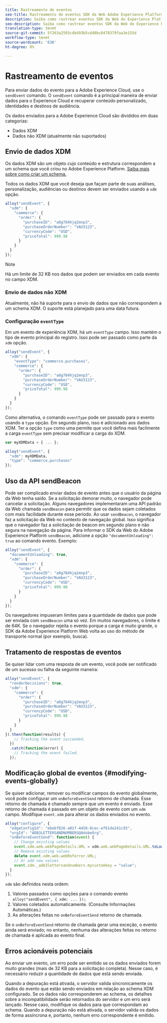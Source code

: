 ```yaml
---
title: Rastreamento de eventos
seo-title: Rastreamento de eventos SDK da Web Adobe Experience Platform
description: Saiba como rastrear eventos SDK da Web do Experience Platform
seo-description: Saiba como rastrear eventos SDK da Web do Experience Platform
translation-type: tm+mt
source-git-commit: 5f263a2593cdb493b5cd48bc0478379faa3e155d
workflow-type: tm+mt
source-wordcount: '638'
ht-degree: 0%

---
```



# Rastreamento de eventos

Para enviar dados do evento para a Adobe Experience Cloud, use o `sendEvent` comando. O `sendEvent` comando é a principal maneira de enviar dados para o Experience Cloud e recuperar conteúdo personalizado, identidades e destinos de audiência.

Os dados enviados para a Adobe Experience Cloud são divididos em duas categorias:

* Dados XDM
* Dados não XDM (atualmente não suportados)

## Envio de dados XDM

Os dados XDM são um objeto cujo conteúdo e estrutura correspondem a um schema que você criou no Adobe Experience Platform. [Saiba mais sobre como criar um schema.](../../xdm/tutorials/create-schema-ui.md)

Todos os dados XDM que você deseja que façam parte de suas análises, personalização, audiências ou destinos devem ser enviados usando a `xdm` opção.

```javascript
alloy("sendEvent", {
  "xdm": {
    "commerce": {
      "order": {
        "purchaseID": "a8g784hjq1mnp3",
        "purchaseOrderNumber": "VAU3123",
        "currencyCode": "USD",
        "priceTotal": 999.98
      }
    }
  }
});
```

>[!NOTE]
>Há um limite de 32 KB nos dados que podem ser enviados em cada evento no campo XDM.

### Envio de dados não XDM

Atualmente, não há suporte para o envio de dados que não correspondem a um schema XDM. O suporte está planejado para uma data futura.

### Configuração `eventType`

Em um evento de experiência XDM, há um `eventType` campo. Isso mantém o tipo de evento principal do registro. Isso pode ser passado como parte da `xdm` opção.

```javascript
alloy("sendEvent", {
  "xdm": {
    "eventType": "commerce.purchases",
    "commerce": {
      "order": {
        "purchaseID": "a8g784hjq1mnp3",
        "purchaseOrderNumber": "VAU3123",
        "currencyCode": "USD",
        "priceTotal": 999.98
      }
    }
  }
});
```

Como alternativa, o comando `eventType` pode ser passado para o evento usando a `type` opção. Em segundo plano, isso é adicionado aos dados XDM. Ter a opção `type` como uma permite que você defina mais facilmente a carga `eventType` sem precisar modificar a carga do XDM.

```javascript
var myXDMData = { ... };

alloy("sendEvent", {
  "xdm": myXDMData,
  "type": "commerce.purchases"
});
```

## Uso da API sendBeacon

Pode ser complicado enviar dados de evento antes que o usuário da página da Web tenha saído. Se a solicitação demorar muito, o navegador pode cancelar a solicitação. Alguns navegadores implementaram uma API padrão da Web chamada `sendBeacon` para permitir que os dados sejam coletados com mais facilidade durante esse período. Ao usar `sendBeacon`, o navegador faz a solicitação da Web no contexto de navegação global. Isso significa que o navegador faz a solicitação de beacon em segundo plano e não segura na navegação da página. Para informar o SDK da Web do Adobe Experience Platform `sendBeacon`, adicione a opção `"documentUnloading": true` ao comando evento.  Exemplo:

```javascript
alloy("sendEvent", {
  "documentUnloading": true,
  "xdm": {
    "commerce": {
      "order": {
        "purchaseID": "a8g784hjq1mnp3",
        "purchaseOrderNumber": "VAU3123",
        "currencyCode": "USD",
        "priceTotal": 999.98
      }
    }
  }
});
```

Os navegadores impuseram limites para a quantidade de dados que pode ser enviada com `sendBeacon` uma só vez. Em muitos navegadores, o limite é de 64K. Se o navegador rejeita o evento porque a carga é muito grande, o SDK da Adobe Experience Platform Web volta ao uso do método de transporte normal (por exemplo, busca).

## Tratamento de respostas de eventos

Se quiser lidar com uma resposta de um evento, você pode ser notificado de um sucesso ou falha da seguinte maneira:

```javascript
alloy("sendEvent", {
  "renderDecisions": true,
  "xdm": {
    "commerce": {
      "order": {
        "purchaseID": "a8g784hjq1mnp3",
        "purchaseOrderNumber": "VAU3123",
        "currencyCode": "USD",
        "priceTotal": 999.98
      }
    }
  }
}).then(function(results) {
    // Tracking the event succeeded.
  })
  .catch(function(error) {
    // Tracking the event failed.
  });
```

## Modificação global de eventos {#modifying-events-globally}

Se quiser adicionar, remover ou modificar campos do evento globalmente, você pode configurar um `onBeforeEventSend` retorno de chamada.  Esse retorno de chamada é chamado sempre que um evento é enviado.  Esse retorno de chamada é passado em um objeto de evento com um `xdm` campo.  Modifique `event.xdm` para alterar os dados enviados no evento.

```javascript
alloy("configure", {
  "edgeConfigId": "ebebf826-a01f-4458-8cec-ef61de241c93",
  "orgId": "ADB3LETTERSANDNUMBERS@AdobeOrg",
  "onBeforeEventSend": function(event) {
    // Change existing values
    event.xdm.web.webPageDetails.URL = xdm.web.webPageDetails.URL.toLowerCase();
    // Remove existing values
    delete event.xdm.web.webReferrer.URL;
    // Or add new values
    event.xdm._adb3lettersandnumbers.mycustomkey = "value";
  }
});
```

`xdm` são definidos nesta ordem:

1. Valores passados como opções para o comando evento `alloy("sendEvent", { xdm: ... });`
2. Valores coletados automaticamente.  (Consulte Informações [](../reference/automatic-information.md)Automáticas.)
3. As alterações feitas no `onBeforeEventSend` retorno de chamada.

Se o `onBeforeEventSend` retorno de chamada gerar uma exceção, o evento ainda será enviado; no entanto, nenhuma das alterações feitas no retorno de chamada é aplicada ao evento final.

## Erros acionáveis potenciais

Ao enviar um evento, um erro pode ser emitido se os dados enviados forem muito grandes (mais de 32 KB para a solicitação completa). Nesse caso, é necessário reduzir a quantidade de dados que está sendo enviada.

Quando a depuração está ativada, o servidor valida sincronicamente os dados do evento que estão sendo enviados em relação ao schema XDM configurado. Se os dados não corresponderem ao schema, os detalhes sobre a incompatibilidade serão retornados do servidor e um erro será lançado. Nesse caso, modifique os dados para que correspondam ao schema. Quando a depuração não está ativada, o servidor valida os dados de forma assíncrona e, portanto, nenhum erro correspondente é emitido.
